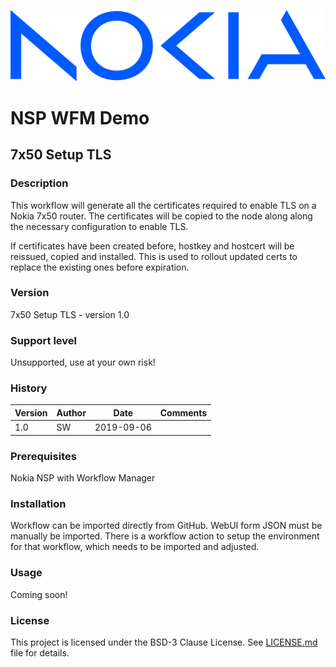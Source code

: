 ![NOKIA](https://raw.githubusercontent.com/nokia/nsp-workflow/master/logo.png)
# NSP WFM Demo
## 7x50 Setup TLS

### Description
This workflow will generate all the certificates required to enable TLS on a
Nokia 7x50 router. The certificates will be copied to the node along along the
necessary configuration to enable TLS.

If certificates have been created before, hostkey and hostcert will be
reissued, copied and installed. This is used to rollout updated certs
to replace the existing ones before expiration.

### Version
7x50 Setup TLS - version 1.0

### Support level
Unsupported, use at your own risk!

### History
|Version|Author|Date      |Comments     |
|-------|------|----------|-------------|
|   1.0 |  SW  |2019-09-06|             |

### Prerequisites
Nokia NSP with Workflow Manager

### Installation
Workflow can be imported directly from GitHub. WebUI form JSON must be manually
be imported. There is a workflow action to setup the environment for that
workflow, which needs to be imported and adjusted.

### Usage
Coming soon!

### License
This project is licensed under the BSD-3 Clause License. See
[LICENSE.md](https://raw.githubusercontent.com/nokia/nsp-workflow/master/LICENSE.md)
file for details.
